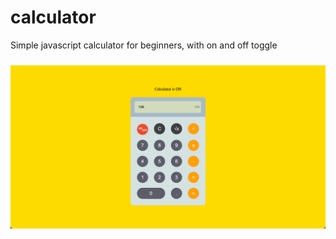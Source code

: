 # calculator
Simple javascript calculator for beginners, with on and off toggle
<div style="margin-top:1.5rem">
<img src='screenshot.png'/>
</div>
